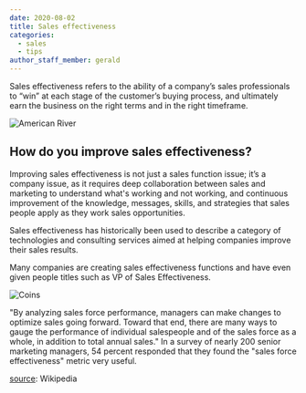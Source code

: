 ```yaml
---
date: 2020-08-02
title: Sales effectiveness
categories:
  - sales
  - tips
author_staff_member: gerald
---
```


Sales effectiveness refers to the ability of a company’s sales professionals to “win” at each stage of the customer’s buying process, and ultimately earn the business on the right terms and in the right timeframe.

![American River](https://source.unsplash.com/random/1500x1146)

## How do you improve sales effectiveness?

Improving sales effectiveness is not just a sales function issue; it’s a company issue, as it requires deep collaboration between sales and marketing to understand what's working and not working, and continuous improvement of the knowledge, messages, skills, and strategies that sales people apply as they work sales opportunities.

Sales effectiveness has historically been used to describe a category of technologies and consulting services aimed at helping companies improve their sales results.

Many companies are creating sales effectiveness functions and have even given people titles such as VP of Sales Effectiveness.

![Coins](https://source.unsplash.com/random/1500x1147)

"By analyzing sales force performance, managers can make changes to optimize sales going forward. Toward that end, there are many ways to gauge the performance of individual salespeople and of the sales force as a whole, in addition to total annual sales." In a survey of nearly 200 senior marketing managers, 54 percent responded that they found the "sales force effectiveness" metric very useful.

[source](https://en.wikipedia.org/wiki/Sales_effectiveness): Wikipedia

